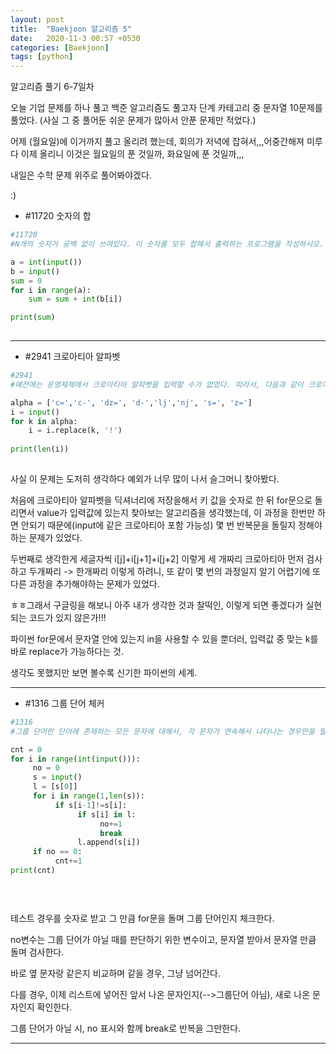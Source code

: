 ```yaml
---
layout: post
title:  "Baekjoon 알고리즘 5"
date:   2020-11-3 00:57 +0530
categories: [Baekjoon]
tags: [python]
---
```


알고리즘 풀기 6-7일차

오늘 기업 문제를 하나 풀고 백준 알고리즘도 풀고자 단계 카테고리 중 문자열 10문제를 풀었다. (사실 그 중 풀어둔 쉬운 문제가 많아서 안푼 문제만 적었다.)

어제 (월요일)에 이거까지 풀고 올리려 했는데, 회의가 저녁에 잡혀서,,,어중간해져 미루다 이제 올리니 이것은 월요일의 푼 것일까, 화요일에 푼 것일까,,,

내일은 수학 문제 위주로 풀어봐야겠다.

:)



- #11720 숫자의 합

```python
#11720
#N개의 숫자가 공백 없이 쓰여있다. 이 숫자를 모두 합해서 출력하는 프로그램을 작성하시오.

a = int(input())
b = input()
sum = 0
for i in range(a):
    sum = sum + int(b[i])

print(sum)
    
```

---

- #2941 크로아티아 알파벳

```python
#2941
#예전에는 운영체제에서 크로아티아 알파벳을 입력할 수가 없었다. 따라서, 다음과 같이 크로아티아 알파벳을 변경해서 입력했다.

alpha = ['c=','c-', 'dz=', 'd-','lj','nj', 's=', 'z=']
i = input()
for k in alpha:
    i = i.replace(k, '!')
        
print(len(i))
    
```

사실 이 문제는 도저히 생각하다 예외가 너무 많이 나서 슬그머니 찾아봤다.

처음에 크로아티아 알파벳을 딕셔너리에 저장을해서 키 값을 숫자로 한 뒤 for문으로 돌리면서 value가 입력값에 있는지 찾아보는 알고리즘을 생각했는데, 이 과정을 한번만 하면 안되기 때문에(input에 같은 크로아티아 포함 가능성) 몇 번 반복문을 돌릴지 정해야하는 문제가 있었다. 

두번째로 생각한게 세글자씩 i[j]+i[j+1]+i[j+2] 이렇게 세 개짜리 크로아티아 먼저 검사하고 두개짜리 -> 한개짜리 이렇게 하려니, 또 같이 몇 번의 과정일지 알기 어렵기에 또 다른 과정을 추가해야하는 문제가 있었다.

ㅎㅎ그래서 구글링을 해보니 아주 내가 생각한 것과 찰떡인, 이렇게 되면 좋겠다가 실현되는 코드가 있지 않은가!!!

파이썬 for문에서 문자열 안에 있는지 in을 사용할 수 있을 뿐더러, 입력값 중 맞는 k를 바로 replace가 가능하다는 것.

생각도 못했지만 보면 볼수록 신기한 파이썬의 세계.


---

- #1316 그룹 단어 체커

```python
#1316
#그룹 단어란 단어에 존재하는 모든 문자에 대해서, 각 문자가 연속해서 나타나는 경우만을 말한다. 예를 들면, ccazzzzbb는 c, a, z, b가 모두 연속해서 나타나고, kin도 k, i, n이 연속해서 나타나기 때문에 그룹 단어이지만, aabbbccb는 b가 떨어져서 나타나기 때문에 그룹 단어가 아니다.

cnt = 0
for i in range(int(input())):
     no = 0
     s = input()
     l = [s[0]]
     for i in range(1,len(s)):
          if s[i-1]!=s[i]:
               if s[i] in l:
                    no+=1
                    break
               l.append(s[i])
     if no == 0:
          cnt+=1
print(cnt)
            

    
```

테스트 경우를 숫자로 받고 그 만큼 for문을 돌며 그룹 단어인지 체크한다.

no변수는 그룹 단어가 아닐 때를 판단하기 위한 변수이고, 문자열 받아서 문자열 만큼 돌며 검사한다.

바로 옆 문자랑 같은지 비교하며 같을 경우, 그냥 넘어간다.

다를 경우, 이제 리스트에 넣어진 앞서 나온 문자인지(-->그룹단어 아님), 새로 나온 문자인지 확인한다.

그룹 단어가 아닐  시, no 표시와 함께 break로 반복을 그만한다.

---
